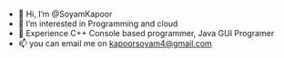 - 👋 Hi, I’m @SoyamKapoor
- 👀 I’m interested in Programming and cloud 
- 🌱 Experience C++ Console based programmer, Java GUI Programer
- 📫 you can email me on kapoorsoyam4@gmail.com

<!---
SoyamKapoor/SoyamKapoor is a ✨ special ✨ repository because its `README.md` (this file) appears on your GitHub profile.
You can click the Preview link to take a look at your changes.
--->
